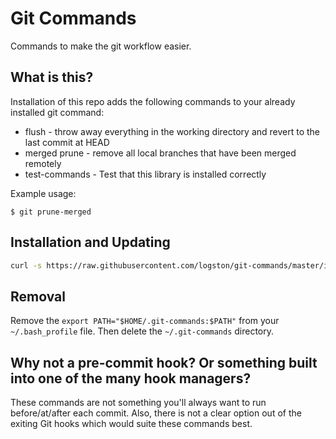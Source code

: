 # Git Commands

Commands to make the git workflow easier.

## What is this?

Installation of this repo adds the following commands to your already installed git command:

- flush - throw away everything in the working directory and revert to the last commit at HEAD
- merged prune - remove all local branches that have been merged remotely
- test-commands - Test that this library is installed correctly

Example usage:

```
$ git prune-merged
```

## Installation and Updating


```bash
curl -s https://raw.githubusercontent.com/logston/git-commands/master/install/bash.sh | bash
```

## Removal

Remove the `export PATH="$HOME/.git-commands:$PATH"` from your `~/.bash_profile` file.
Then delete the `~/.git-commands` directory.

## Why not a pre-commit hook? Or something built into one of the many hook managers?

These commands are not something you'll always want to run before/at/after each commit. Also,
there is not a clear option out of the exiting Git hooks which would suite these commands best.
